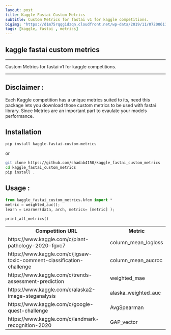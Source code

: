 ```yaml
---
layout: post
title: Kaggle Fastai Custom Metrics
subtitle: Custom Metrics for fastai v1 for kaggle competitions.
bigimg: "https://d1m75rqqgidzqn.cloudfront.net/wp-data/2019/11/07200611/shutterstock_1061069282-696x428.jpg"
tags: [kaggle, fastai , metrics]
---
```


## kaggle fastai custom metrics
***

Custom Metrics for fastai v1 for kaggle competitions.

***
## Disclaimer :

Each Kaggle competition has a unique metrics suited to its, need this package lets you download those custom metrics to be used with fastai library.
Since Metrics are an important part to evaulate your models performance.

## Installation 

```sh
pip install kaggle-fastai-custom-metrics
```

or

```bash
git clone https://github.com/shadab4150/kaggle_fastai_custom_metrics
cd kaggle_fastai_custom_metrics
pip install .
```
## Usage :

```python
from kaggle_fastai_custom_metrics.kfcm import *
metric = weighted_auc();
learn = Learner(data, arch, metrics= [metric] );
```

```
print_all_metrics()
```

<table>
  <tr>
    <th>Competition URL</th>
    <th>Metric</th> 
  </tr>
  <tr>
    <td>https://www.kaggle.com/c/plant-pathology-2020-fgvc7</td>
    <td>column_mean_logloss</td>
  </tr>
  <tr>
    <td>https://www.kaggle.com/c/jigsaw-toxic-comment-classification-challenge</td>
    <td>column_mean_aucroc</td>
  </tr>
  <tr>
    <td>https://www.kaggle.com/c/trends-assessment-prediction</td>
    <td>weighted_mae</td>
  </tr>
   <tr>
    <td> https://www.kaggle.com/c/alaska2-image-steganalysis</td>
    <td>alaska_weighted_auc</td>
  </tr>
   <tr>
    <td>https://www.kaggle.com/c/google-quest-challenge</td>
    <td>AvgSpearman</td>
  </tr>
  <tr>
    <td>https://www.kaggle.com/c/landmark-recognition-2020</td>
    <td>GAP_vector</td>
  </tr>
  <tr>
  





